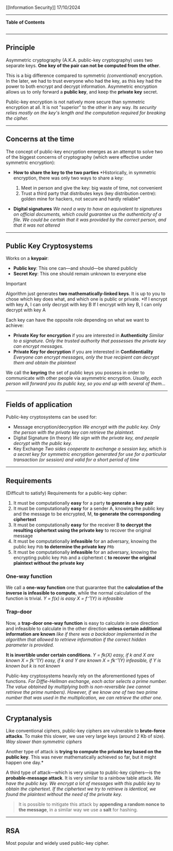 [[Information Security]]
17/10/2024
****
**Table of Contents**
```table-of-contents
```

****
## Principle

Asymmetric cryptography (A.K.A. public-key cryptography) uses two separate keys. **One key of the pair can not be computed from the other**.

This is a big difference compared to symmetric *(conventional)* encryption. In the later, we had to trust everyone who had the key, as this key had the power to both encrypt and decrypt information. 
Asymmetric encryption allows us to only forward a **public key**, and keep the **private key** secret.

Public-key encryption is not natively more secure than symmetric encryption at all. It is not "superior" to the other in any way. 
	*Its security relies mostly on the key's length and the computation required for breaking the cipher.*


****
## Concerns at the time

The concept of public-key encryption emerges as an attempt to solve two of the biggest concerns of cryptography (which were effective under symmetric encryption):
- **How to share the key to the two parties**
	*Historically, in symmetric encryption, there was only two ways to share a key:
	1. Meet in person and give the key: big waste of time, not convenient
	2. Trust a third party that distributes keys (key distribution centre): golden mine for hackers, not secure and hardly reliable*

- **Digital signatures**
	*We need a way to have an equivalent to signatures on official documents, which could guarantee us the authenticity of a file. We could be certain that it was provided by the correct person, and that it was not altered*


****
## Public Key Cryptosystems

Works on a **keypair**:
- **Public key**: This one can—and should—be shared publicly
- **Secret Key**: This one should remain unknown to everyone else

> [!important]
> Algorithm just generates **two mathematically-linked keys**. It is up to you to chose which key does what, and which one is public or private.
> 	*If I encrypt with key A, I can only decrypt with key B
> 	If I encrypt with key B, I can only decrypt with key A

Each key can have the opposite role depending on what we want to achieve:
- **Private Key for encryption** if you are interested in **Authenticity**
	*Similar to a signature. Only the trusted authority that possesses the private key can encrypt messages.*
- **Private Key for decryption** if you are interested in **Confidentiality**
	*Everyone can encrypt messages, only the true recipient can decrypt them and obtain the plaintext*

We call the **keyring** the set of public keys you possess in order to communicate with other people via asymmetric encryption.
	*Usually, each person will forward you its public key, so you end up with several of them...*


****
## Fields of application

Public-key cryptosystems can be used for:
- Message encryption/decryption
	*We encrypt with the public key. Only the person with the private key can retrieve the plaintext.*
- Digital Signature (in theory)
	*We sign with the private key, and people decrypt with the public key.*
- Key Exchange
	*Two sides cooperate to exchange a session key, which is a secret key for
	symmetric encryption generated for use for a particular transaction (or
	session) and valid for a short period of time*


****
## Requirements

(Difficult to satisfy) Requirements for a public-key cipher:
1. It must be computationally **easy** for a party **to generate a key pair**
2. It must be computationally **easy** for a sender A, knowing the public key and the
	message to be encrypted, M, **to generate the corresponding ciphertext**
3. It must be computationally **easy** for the receiver B **to decrypt the resulting
	ciphertext using the private key** to recover the original message
4. It must be computationally **infeasible** for an adversary, knowing the public key `PUb` **to
	determine the private key** `PRb`
5. It must be computationally **infeasible** for an adversary, knowing the encrypting public key `PUb` and a ciphertext `C` **to recover the original plaintext without the private key**

### One-way function

We call a **one-way function** one that guarantee that the **calculation of the inverse is infeasible to compute**, while the normal calculation of the function is trivial.
	*Y = f(x) is easy
	X = f⁻¹(Y) is infeasible*

### Trap-door

Now, a **trap-door one-way function** is easy to calculate in one direction and infeasible to calculate in the other direction **unless certain additional information are known** 
	*like if there was a backdoor implemented in the algorithm that allowed to retrieve information if the correct hidden parameter is provided.* 

**It is invertible under certain conditions**.
	*Y = fk(X) easy, if k and X are known
	X = fk⁻¹(Y) easy, if k and Y are known
	X = fk⁻¹(Y) infeasible, if Y is known but k is not known*

Public-key cryptosystems heavily rely on the aforementioned types of functions.
	*For Diffie-Hellman exchange, each actor selects a prime number. The value obtained by multiplying both is non-reversible (we cannot retrieve the prime numbers). However, if we know one of two two prime number that was used in the multiplication, we can retrieve the other one.*


****
## Cryptanalysis

Like conventional ciphers, public-key ciphers are vulnerable to **brute-force attacks**. To make this slower, we use very large keys (around 2 Kb of size).
	*Way slower than symmetric ciphers*

Another type of attack is **trying to compute the private key based on the public key**. 
	This was never mathematically achieved so far, but it might happen one day.*

A third type of attack—which is very unique to public-key ciphers—is the **probable-message attack**. It is very similar to a rainbow table attack.
	*We have the public key. We encrypt a lot of messages with this public key to obtain the ciphertext. If the ciphertext we try to retrieve is identical, we found the plaintext without the need of the private key.*
> It is possible to mitigate this attack by **appending a random nonce to the message**, in a similar way we use a **salt** for hashing.


****
## RSA

Most popular and widely used public-key cipher.